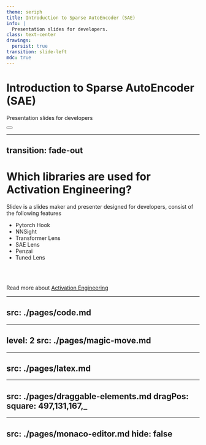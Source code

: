 ```yaml
---
theme: seriph
title: Introduction to Sparse AutoEncoder (SAE)
info: |
  Presentation slides for developers.
class: text-center
drawings:
  persist: true
transition: slide-left
mdc: true
---
```


# Introduction to Sparse AutoEncoder (SAE)

Presentation slides for developers

<div class="abs-br m-6 text-xl">
  <button @click="$slidev.nav.openInEditor" title="Open in Editor" class="slidev-icon-btn">
    <carbon:edit />
  </button>
  <a href="https://github.com/github/seonglae" target="_blank" class="slidev-icon-btn">
    <carbon:logo-github />
  </a>
</div>

---
transition: fade-out
---

# Which libraries are used for Activation Engineering? 

Slidev is a slides maker and presenter designed for developers, consist of the following features

- Pytorch Hook
- NNSight
- Transformer Lens
- SAE Lens
- Penzai
- Tuned Lens
<br>
<br>

Read more about [Activation Engineering](https://sli.dev/guide/why)

---
src: ./pages/code.md
---

---
level: 2
src: ./pages/magic-move.md
---

---
src: ./pages/latex.md
---

---
src: ./pages/draggable-elements.md
dragPos:
  square: 497,131,167,_
---

---
src: ./pages/monaco-editor.md
hide: false
---
